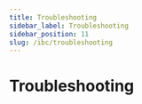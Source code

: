 ```yaml
---
title: Troubleshooting
sidebar_label: Troubleshooting
sidebar_position: 11
slug: /ibc/troubleshooting
---
```


# Troubleshooting
